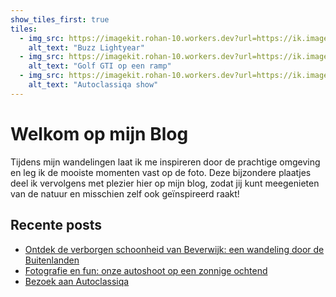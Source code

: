 ```yaml
---
show_tiles_first: true
tiles:
  - img_src: https://imagekit.rohan-10.workers.dev?url=https://ik.imagekit.io/rhn00jwt/tr:ar-1-1,w-200/2019-08-08-disneyland-parijs/disneyparijs-7.jpg
    alt_text: "Buzz Lightyear"
  - img_src: https://imagekit.rohan-10.workers.dev?url=https://ik.imagekit.io/rhn00jwt/tr:w-200,ar-1-1/2025-03-16-automotive-shoot/20250316_naamloos_0006-4.jpg
    alt_text: "Golf GTI op een ramp"
  - img_src: https://imagekit.rohan-10.workers.dev?url=https://ik.imagekit.io/rhn00jwt/tr:w-200,ar-1-1/2025-04-19-autoclassiqa/_MG_0462.JPG
    alt_text: "Autoclassiqa show"
---
```


# Welkom op mijn Blog

Tijdens mijn wandelingen laat ik me inspireren door de prachtige omgeving en leg ik de mooiste momenten vast op de foto. Deze bijzondere plaatjes deel ik vervolgens met plezier hier op mijn blog, zodat jij kunt meegenieten van de natuur en misschien zelf ook geïnspireerd raakt!

## Recente posts

- [Ontdek de verborgen schoonheid van Beverwijk: een wandeling door de Buitenlanden](2025/2025-02-26-wandeling-buitenlanden-beverwijk.md)
- [Fotografie en fun: onze autoshoot op een zonnige ochtend](./2025/2025-03-16-automotive-shoot.md)
- [Bezoek aan Autoclassiqa](./2025/2025-04-19-autoclassiqa.md)
